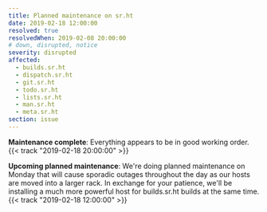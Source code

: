 ```yaml
---
title: Planned maintenance on sr.ht
date: 2019-02-18 12:00:00
resolved: true
resolvedWhen: 2019-02-08 20:00:00
# down, disrupted, notice
severity: disrupted
affected:
  - builds.sr.ht
  - dispatch.sr.ht
  - git.sr.ht
  - todo.sr.ht
  - lists.sr.ht
  - man.sr.ht
  - meta.sr.ht
section: issue
---
```


**Maintenance complete**:
Everything appears to be in good working order.
{{< track "2019-02-18 20:00:00" >}}


**Upcoming planned maintenance**:
We're doing planned maintenance on Monday that will cause sporadic outages
throughout the day as our hosts are moved into a larger rack. In exchange for
your patience, we'll be installing a much more powerful host for builds.sr.ht
builds at the same time.
{{< track "2019-02-18 12:00:00" >}}

